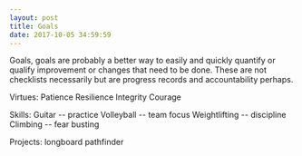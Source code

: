 ```yaml
---
layout: post
title: Goals
date: 2017-10-05 34:59:59
---
```


Goals, goals are probably a better way to easily and quickly quantify or qualify improvement or changes that need to be done. These are not checklists necessarily but are progress records and accountability perhaps. 

Virtues:
Patience
Resilience
Integrity
Courage

Skills:
Guitar -- practice
Volleyball -- team focus
Weightlifting -- discipline
Climbing -- fear busting

Projects:
longboard
pathfinder
